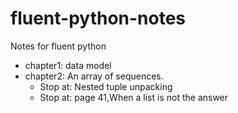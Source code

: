 # fluent-python-notes
Notes for fluent python

- chapter1: data model
- chapter2: An array of sequences. 
    - Stop at: Nested tuple unpacking
    - Stop at: page 41,When a list is not the answer
